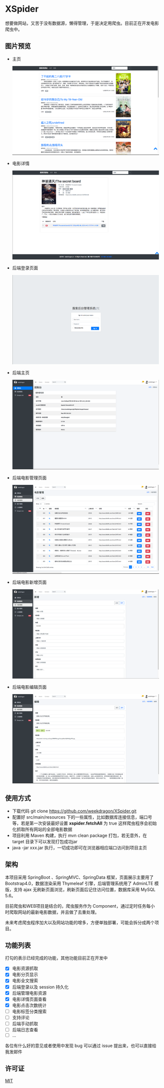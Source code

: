 # XSpider

想要做网站，又苦于没有数据源，懒得管理，于是决定用爬虫。目前正在开发电影爬虫中。

## 图片预览
* 主页

  ![screen_index](screenshot/screen_index.png)

* 电影详情

  ![screen_film_detail](screenshot/screen_film_detail.png)

* 后端登录页面

  ![screen_admin_login](screenshot/screen_admin_login.png)

* 后端主页

  ![screen_admin_index](screenshot/screen_admin_index.png)

* 后端电影管理页面

  ![screen_admin_film](screenshot/screen_admin_film.png)

* 后端电影新增页面

  ![screen_admin_film_add](screenshot/screen_admin_film_add.png)

* 后端电影编辑页面

  ![screen_admin_film_edit](screenshot/screen_admin_film_edit.png)

## 使用方式

* 下载代码 git clone https://github.com/weekdragon/XSpider.git
* 配置好 src/main/resources 下的一些属性，比如数据库连接信息，端口号等，若是第一次安装最好设置 **xspider.fetchAll** 为 true 这样爬虫程序会初始化抓取所有网站的全部电影数据
* 项目利用 Maven 构建，执行 mvn clean package 打包，若无意外，在 target 目录下可以发现打包成功jar
* java -jar xxx.jar 执行，一切成功即可在浏览器相应端口访问到项目主页

## 架构

本项目采用 SpringBoot 、SpringMVC、SpringData 框架，页面展示主要用了 Bootstrap4.0，数据渲染采用 Thymeleaf 引擎，后端管理系统用了 AdminLTE 模版，支持 ajax 无刷新页面浏览，刷新页面后记住访问位置，数据库采用 MySQL 5.6。

目前爬虫和WEB项目是结合的，爬虫服务作为 Component，通过定时任务每小时爬取网站的最新电影数据，并且做了去重处理。

未来考虑爬虫程序加大以及网站功能的增多，方便单独部署，可能会拆分成两个项目。

## 功能列表

打勾的表示已经完成的功能，其他功能目前正在开发中

- [x] 电影资源抓取
- [x] 电影分页显示
- [x] 电影全文搜索
- [x] 后端登录以及 session 持久化
- [x] 后端管理电影资源
- [x] 电影详情页面查看
- [x] 电影点击次数统计
- [ ] 电影标签分类搜索
- [ ] 支持评论
- [ ] 后端手动抓取
- [ ] 后端日志查看
- [ ] ...

各位有什么好的意见或者使用中发现 bug 可以通过 issue 提出来，也可以直接给我发邮件



## 许可证

[MIT](LICENSE "MIT")